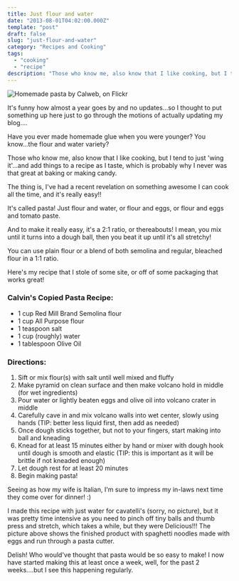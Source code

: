 ```yaml
---
title: Just flour and water
date: "2013-08-01T04:02:00.000Z"
template: "post"
draft: false
slug: "just-flour-and-water"
category: "Recipes and Cooking"
tags:
  - "cooking"
  - "recipe"
description: "Those who know me, also know that I like cooking, but I tend to just 'wing it'...and add things to a recipe as I taste, which is probably why I never was that great at baking or making candy."
---
```


![Homemade pasta by Calweb, on Flickr](http://farm3.staticflickr.com/2822/9411148263_2f75f2e275.jpg)

It's funny how almost a year goes by and no updates...so I thought to put something up here just to go through the motions of actually updating my blog....

Have you ever made homemade glue when you were younger?  You know...the flour and water variety?

Those who know me, also know that I like cooking, but I tend to just 'wing it'...and add things to a recipe as I taste, which is probably why I never was that great at baking or making candy.

The thing is, I've had a recent revelation on something awesome I can cook all the time, and it's really easy!!

It's called pasta!  Just flour and water, or flour and eggs, or flour and eggs and tomato paste.

And to make it really easy, it's a 2:1 ratio, or thereabouts!  I mean, you mix until it turns into a dough ball, then you beat it up until it's all stretchy!

You can use plain flour or a blend of both semolina and regular, bleached flour in a 1:1 ratio.

Here's my recipe that I stole of some site, or off of some packaging that works great!

### Calvin's Copied Pasta Recipe:

- 1 cup Red Mill Brand Semolina flour
- 1 cup All Purpose flour
-  1 teaspoon salt
- 1 cup (roughly) water
- 1 tablespoon Olive Oil



### Directions:

1. Sift or mix flour(s) with salt until well mixed and fluffy
2. Make pyramid on clean surface and then make volcano hold in middle (for wet ingredients)
3. Pour water or lightly beaten eggs and olive oil into volcano crater in middle
4. Carefully cave in and mix volcano walls into wet center, slowly using hands (TIP: better less liquid first, then add as needed)
5. Once dough sticks together, but not to your fingers, start making into ball and kneading
6. Knead for at least 15 minutes either by hand or mixer with dough hook until dough is smooth and elastic (TIP: this is important as it will be brittle if not kneaded enough)
7. Let dough rest for at least 20 minutes
8. Begin making pasta!

Seeing as how my wife is Italian, I'm sure to impress my in-laws next time they come over for dinner! :)

I made this recipe with just water for cavatelli's (sorry, no picture), but it was pretty time intensive as you need to pinch off tiny balls and thumb press and stretch, which takes a while, but they were Delicious!!!
The picture above shows the finished product with spaghetti noodles made with eggs and run through a pasta cutter.

Delish!  Who would've thought that pasta would be so easy to make!  I now have started making this at least once a week, well, for the past 2 weeks....but I see this happening regularly.
